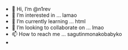 - 👋 Hi, I’m @n1rev
- 👀 I’m interested in ... lamao
- 🌱 I’m currently learning ... html 
- 💞️ I’m looking to collaborate on ... lmao
- 📫 How to reach me ... sagutinmonakobabyko
- 

<!---
n1rev/n1rev is a ✨ special ✨ repository because its `README.md` (this file) appears on your GitHub profile.
You can click the Preview link to take a look at your changes.
--->
